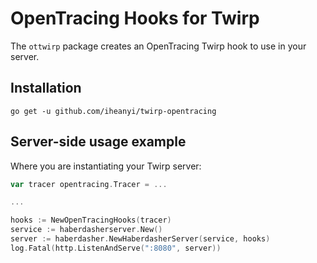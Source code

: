 # OpenTracing Hooks for Twirp

The `ottwirp` package creates an OpenTracing Twirp hook to use in your server.

## Installation

`go get -u github.com/iheanyi/twirp-opentracing`

## Server-side usage example

Where you are instantiating your Twirp server:

```go
var tracer opentracing.Tracer = ...

...

hooks := NewOpenTracingHooks(tracer)
service := haberdasherserver.New()
server := haberdasher.NewHaberdasherServer(service, hooks)
log.Fatal(http.ListenAndServe(":8080", server))
```
